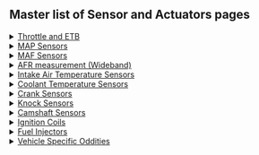 ## Master list of Sensor and Actuators pages 

<details><summary><u>Throttle and ETB</u></summary>

* [How To - ETB ](HOWTO_electronic_throttle_body)
* [How To - ETB configuration](HOWTO_electronic_throttle_body_configuration)
* List of tested ETBs - Coming Soon
* List of tested TPS sensors - Coming Soon
* List of tested Throttle pedal sensors - Coming Soon

</details>


<details><summary><u>MAP Sensors</u></summary>

* [Fuel Overview](Fuel_Overview)
* List of tested MAP sensors - Coming Soon

</details>


<details><summary><u>MAF Sensors</u></summary>

* List of tested MAP sensors - Coming Soon

</details>


<details><summary><u>AFR measurement (Wideband)</u></summary>

* [Wide Band Sensors](Wide_Band_Sensors)
* [Do I need a wideband](do_i_need_wideband_oxygen_sensor)
* [Old WBO2 page](WBO)
* List of tested WBO2 sensors - Coming Soon

</details>


<details><summary><u>Intake Air Temperature Sensors</u></summary>

* List of tested Intake Air Temperature Sensors - Coming Soon

</details>


<details><summary><u>Coolant Temperature Sensors</u></summary>

* List of tested Coolant Temperature Sensors - Coming Soon

</details>


<details><summary><u>Crank Sensors</u></summary>

* [List of tested trigger patterns](All_Supported_Triggers)
* List of tested Crank Sensors - Coming Soon

[//]: # 'Trigger page seems broken'

</details>


<details><summary><u>Knock Sensors</u></summary>

* [Overview](knock_sensing)

</details>


<details><summary><u>Camshaft Sensors</u></summary>

 - Coming Soon

</details>


<details><summary><u>Ignition Coils</u></summary>

- Coming Soon

</details>


<details><summary><u>Fuel Injectors</u></summary>

* [GDI Status](GDI_Status)
* List of tested fuel injectors - Coming Soon

</details>


<details><summary><u>Vehicle Specific Oddities</u></summary>

* [Mazda PRC Valve](Mazda-PRC-Valve)

</details>